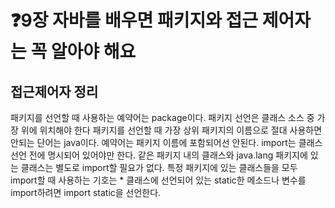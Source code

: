 # ❓9장 자바를 배우면 패키지와 접근 제어자는 꼭 알아야 해요
   
## 접근제어자 정리
패키지를 선언할 때 사용하는 예약어는 package이다.
패키지 선언은 클래스 소스 중 가장 위에 위치해야 한다
패키지를 선언할 때 가장 상위 패키지의 이름으로 절대 사용하면 안되는 단어는 java이다.
예약어는 패키지 이름에 포함되어선 안된다.
import는 클래스 선언 전에 명시되어 있어야만 한다.
같은 패키지 내의 클래스와 java.lang 패키지에 있는 클래스는 별도로 import할 필요가 없다.
특정 패키지에 있는 클래스들을 모두 import할 때 사용하는 기호는 *
클래스에 선언되어 있는 static한 메소드나 변수를 import하려면 import static을 선언한다.
